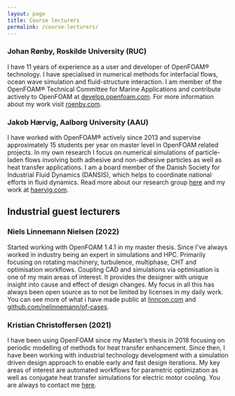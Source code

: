 ```yaml
---
layout: page
title: Course lecturers
permalink: /course-lecturers/
---
```


### Johan Rønby, Roskilde University (RUC)
I have 11 years of experience as a user and developer of OpenFOAM® technology. I have specialised in numerical methods for interfacial flows, ocean wave simulation and fluid-structure interaction. I am member of the OpenFOAM® Technical Committee for Marine Applications and contribute actively to OpenFOAM at [develop.openfoam.com](https://develop.openfoam.com). For more information about my work visit [roenby.com](https://www.roenby.com).

### Jakob Hærvig, Aalborg University (AAU)
I have worked with OpenFOAM® actively since 2013 and supervise approximately 15 students per year on master level in OpenFOAM related projects. In my own research I focus on numerical simulations of particle-laden flows involving both adhesive and non-adhesive particles as well as heat transfer applications. I am a board member of the Danish Society for Industrial Fluid Dynamics (DANSIS), which helps to coordinate national efforts in fluid dynamics. Read more about our research group [here](https://www.energy.aau.dk/research-groups/heat/) and my work at [haervig.com](https://www.haervig.com).

## Industrial guest lecturers

### Niels Linnemann Nielsen (2022)
Started working with OpenFOAM 1.4.1 in my master thesis. Since I've always worked in industry being an expert in simulations and HPC. Primarily focusing on rotating machinery, turbulence, multiphase, CHT and optimisation workflows. Coupling CAD and simulations via optimisation is one of my main areas of interest.
It provides the designer with unique insight into cause and effect of design changes.
My focus in all this has always been open source as to not be limited by licenses in my daily work.
You can see more of what i have made public at [linncon.com](https://linncon.com) and [github.com/nelinnemann/of-cases](https://github.com/nelinnemann/of-cases).

### Kristian Christoffersen (2021)
I have been using OpenFOAM since my Master’s thesis in 2018 focusing on periodic modelling of methods for heat transfer enhancement. Since then, I have been working with industrial technology development with a simulation driven design approach to enable early and fast design iterations. My key areas of interest are automated workflows for parametric optimization as well as conjugate heat transfer simulations for electric motor cooling. You are always to contact me [here](http://www.linkedin.com/in/kristianchristoffersen).